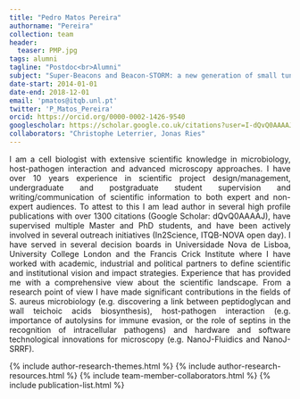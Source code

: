 ```yaml
---
title: "Pedro Matos Pereira"
authorname: "Pereira"
collection: team
header:
  teaser: PMP.jpg
tags: alumni
tagline: "Postdoc<br>Alumni"
subject: "Super-Beacons and Beacon-STORM: a new generation of small tunable photoswitching probes and Super-Resolution approaches."
date-start: 2014-01-01
date-end: 2018-12-01
email: 'pmatos@itqb.unl.pt'
twitter: 'P_Matos_Pereira'
orcid: https://orcid.org/0000-0002-1426-9540
googlescholar: https://scholar.google.co.uk/citations?user=I-dQvQ0AAAAJ&hl=en
collaborators: "Christophe Leterrier, Jonas Ries"
---
```


<p align= "justify">
I am a cell biologist with extensive scientific knowledge in microbiology, host-pathogen interaction and advanced microscopy approaches. I have over 10 years experience in scientific project design/management, undergraduate and postgraduate student supervision and writing/communication of scientific information to both expert and non-expert audiences. To attest to this I am lead author in several high profile publications with over 1300 citations (Google Scholar: dQvQ0AAAAJ), have supervised multiple Master and PhD students, and have been actively involved in several outreach initiatives (In2Science, ITQB-NOVA open day). I have served in several decision boards in Universidade Nova de Lisboa, University College London and the Francis Crick Institute where I have worked with academic, industrial and political partners to define scientific and institutional vision and impact strategies. Experience that has provided me with a comprehensive view about the scientific landscape. From a research point of view I have made significant contributions in the fields of S. aureus microbiology (e.g. discovering a link between peptidoglycan and wall teichoic acids biosynthesis), host-pathogen interaction (e.g. importance of autolysins for immune evasion, or the role of septins in the recognition of intracellular pathogens) and hardware and software technological innovations for microscopy (e.g. NanoJ-Fluidics and NanoJ-SRRF).

{% include author-research-themes.html %}
{% include author-research-resources.html %}
{% include team-member-collaborators.html %}
{% include publication-list.html %}
